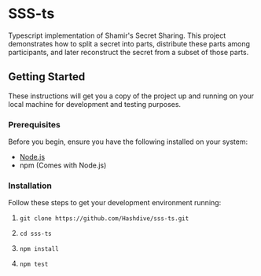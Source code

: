 # SSS-ts

Typescript implementation of Shamir's Secret Sharing. This project demonstrates how to split a secret into parts, distribute these parts among participants, and later reconstruct the secret from a subset of those parts.

## Getting Started

These instructions will get you a copy of the project up and running on your local machine for development and testing purposes.

### Prerequisites

Before you begin, ensure you have the following installed on your system:
- [Node.js](https://nodejs.org/)
- npm (Comes with Node.js)

### Installation

Follow these steps to get your development environment running:

1. ```git clone https://github.com/Hashdive/sss-ts.git```

2. ```cd sss-ts ```

3. ```npm install```

4. ```npm test```